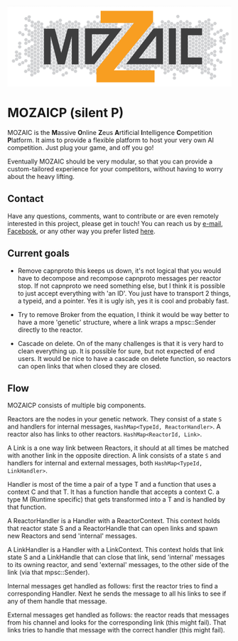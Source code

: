 <p align="center"><img src="/resources/Design%205.PNG" alt="MOZAICP"/></p>

# MOZAICP (silent P)

MOZAIC is the **M**assive **O**nline **Z**eus **A**rtificial **I**ntelligence **C**ompetition **P**latform.
It aims to provide a flexible platform to host your very own AI competition. Just plug your game, and off you go!

Eventually MOZAIC should be very modular, so that you can provide a custom-tailored experience for your competitors, without having to worry about the heavy lifting.

## Contact

Have any questions, comments, want to contribute or are even remotely interested in this project, please get in touch!
You can reach us by [e-mail](mailto:bottlebats@zeus.ugent.be), [Facebook](https://www.facebook.com/zeus.wpi), or any other way you prefer listed [here](https://zeus.ugent.be/about/).

## Current goals

- Remove capnproto this keeps us down, it's not logical that you would have to decompose and recompose capnproto messages per reactor stop. If not capnproto we need something else, but I think it is possible to just accept everything with 'an ID'. You just have to transport 2 things, a typeid, and a pointer. Yes it is ugly ish, yes it is cool and probably fast.

- Try to remove Broker from the equation, I think it would be way better to have a more 'genetic' structure, where a link wraps a mpsc::Sender<M> directly to the reactor.

- Cascade on delete. On of the many challenges is that it is very hard to clean everything up. It is possible for sure, but not expected of end users. It would be nice to have a cascade on delete function, so reactors can open links that when closed they are closed.

## Flow

MOZAICP consists of multiple big components. 

Reactors are the nodes in your genetic network. They consist of a state `S` and handlers for internal messages, `HashMap<TypeId, ReactorHandler>`. A reactor also has links to other reactors. `HashMap<ReactorId, Link>`.

A Link is a one way link between Reactors, it should at all times be matched with another link in the opposite direction. A link consists of a state `S` and handlers for internal and external messages, both `HashMap<TypeId, LinkHandler>`.

Handler is most of the time a pair of a type T and a function that uses a context C and that T. It has a function handle that accepts a context C. a type M (Runtime specific) that gets transformed into a T and is handled by that function.

A ReactorHandler is a Handler with a ReactorContext. This context holds that reactor state S and a ReactorHandle that can open links and spawn new Reactors and send 'internal' messages.

A LinkHandler is a Handler with a LinkContext. This context holds that link state S and a LinkHandle that can close that link, send 'internal' messages to its owning reactor, and send 'external' messages, to the other side of the link (via that mpsc::Sender<M>).

Internal messages get handled as follows: first the reactor tries to find a corresponding Handler. Next he sends the message to all his links to see if any of them handle that message.

External messages get handled as follows: the reactor reads that messages from his channel and looks for the corresponding link (this might fail). That links tries to handle that message with the correct handler (this might fail).


